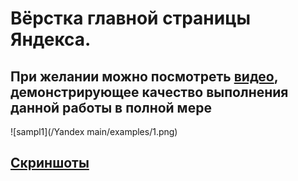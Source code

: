 # Вёрстка главной страницы Яндекса. 
## При желании можно посмотреть [видео](https://github.com/MidnightSun27/For-Tinkoff/blob/main/Yandex%20main/main.mp4.zip), демонстрирующее качество выполнения данной работы в полной мере
![sampl1](/Yandex main/examples/1.png)
## [Скриншоты](https://github.com/MidnightSun27/For-Tinkoff/tree/main/Yandex%20main/examples)

